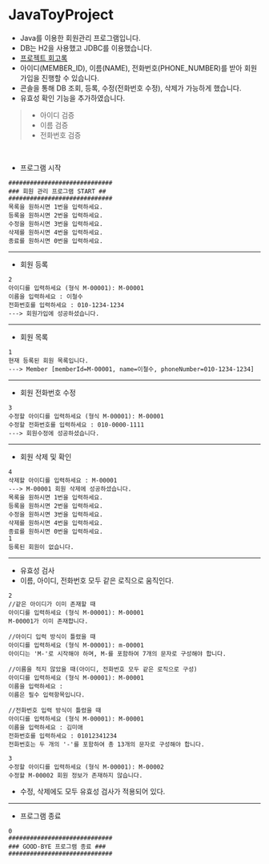 # JavaToyProject

- Java를 이용한 회원관리 프로그램입니다.
- DB는 H2을 사용했고 JDBC를 이용했습니다.
- [프로젝트 회고록](https://ddungi.github.io/project/2022/05/14/javatoyproject/)
- 아이디(MEMBER_ID), 이름(NAME), 전화번호(PHONE_NUMBER)를 받아 회원가입을 진행할 수 있습니다.
- 콘솔을 통해 DB 조회, 등록, 수정(전화번호 수정), 삭제가 가능하게 했습니다. 
- 유효성 확인 기능을 추가하였습니다.
> - 아이디 검증
> - 이름 검증
> - 전화번호 검증

<br>

- 프로그램 시작

```
#############################
### 회원 관리 프로그램 START ##
#############################
목록을 원하시면 1번을 입력하세요.
등록을 원하시면 2번을 입력하세요.
수정을 원하시면 3번을 입력하세요.
삭제를 원하시면 4번을 입력하세요.
종료를 원하시면 0번을 입력하세요.
```

<hr>

- 회원 등록

```
2
아이디를 입력하세요 (형식 M-00001): M-00001
이름을 입력하세요 : 이철수
전화번호를 입력하세요 : 010-1234-1234
---> 회원가입에 성공하셨습니다.
```

<hr>

- 회원 목록

```
1
현재 등록된 회원 목록입니다.
---> Member [memberId=M-00001, name=이철수, phoneNumber=010-1234-1234]
```

<hr>

- 회원 전화번호 수정

```
3
수정할 아이디를 입력하세요 (형식 M-00001): M-00001
수정할 전화번호를 입력하세요 : 010-0000-1111
---> 회원수정에 성공하셨습니다.
```

<hr>

- 회원 삭제 및 확인

```
4
삭제할 아이디를 입력하세요 : M-00001
---> M-00001 회원 삭제에 성공하셨습니다.
목록을 원하시면 1번을 입력하세요.
등록을 원하시면 2번을 입력하세요.
수정을 원하시면 3번을 입력하세요.
삭제를 원하시면 4번을 입력하세요.
종료를 원하시면 0번을 입력하세요.
1
등록된 회원이 없습니다.
```

<hr>

- 유효성 검사
- 이름, 아이디, 전화번호 모두 같은 로직으로 움직인다.

```
2
//같은 아이디가 이미 존재할 때
아이디를 입력하세요 (형식 M-00001): M-00001
M-00001가 이미 존재합니다.

//아이디 입력 방식이 틀렸을 때
아이디를 입력하세요 (형식 M-00001): m-00001
아이디는 'M-'로 시작해야 하며, M-를 포함하여 7개의 문자로 구성해야 합니다.

//이름을 적지 않았을 때(아이디, 전화번호 모두 같은 로직으로 구성)
아이디를 입력하세요 (형식 M-00001): M-00001
이름을 입력하세요 :  
이름은 필수 입력항목입니다.

//전화번호 입력 방식이 틀렸을 때
아이디를 입력하세요 (형식 M-00001): M-00001
이름을 입력하세요 : 김미애
전화번호를 입력하세요 : 01012341234
전화번호는 두 개의 '-'를 포함하여 총 13개의 문자로 구성해야 합니다.
```

```
3
수정할 아이디를 입력하세요 (형식 M-00001): M-00002
수정할 M-00002 회원 정보가 존재하지 않습니다.
```

- 수정, 삭제에도 모두 유효성 검사가 적용되어 있다.

<hr>

- 프로그램 종료

```
0
#############################
### GOOD-BYE 프로그램 종료 ###
#############################
```
